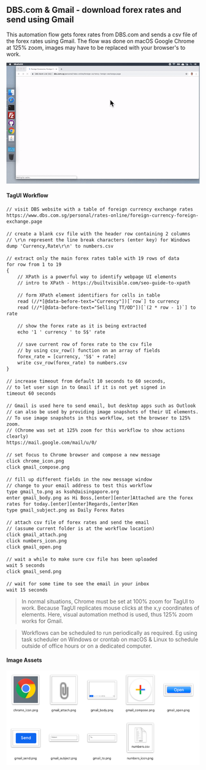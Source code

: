 ## DBS.com & Gmail - download forex rates and send using Gmail

This automation flow gets forex rates from DBS.com and sends a csv file of the forex rates using Gmail. The flow was done on macOS Google Chrome at 125% zoom, images may have to be replaced with your browser's to work.

![forex_gmail.gif](https://raw.githubusercontent.com/aimakerspace/TagUI-Bricks/master/DBS-Forex-Gmail/forex_gmail.gif)

#### TagUI Workflow

```
// visit DBS website with a table of foreign currency exchange rates
https://www.dbs.com.sg/personal/rates-online/foreign-currency-foreign-exchange.page

// create a blank csv file with the header row containing 2 columns
// \r\n represent the line break characters (enter key) for Windows
dump 'Currency,Rate\r\n' to numbers.csv

// extract only the main forex rates table with 19 rows of data
for row from 1 to 19
{
    // XPath is a powerful way to identify webpage UI elements
    // intro to XPath - https://builtvisible.com/seo-guide-to-xpath

    // form XPath element identifiers for cells in table
    read (//*[@data-before-text="Currency"])[`row`] to currency
    read (//*[@data-before-text="Selling TT/OD"])[`(2 * row - 1)`] to rate

    // show the forex rate as it is being extracted
    echo '1 ' currency ' to S$' rate

    // save current row of forex rate to the csv file
    // by using csv_row() function on an array of fields
    forex_rate = [currency, 'S$' + rate]
    write csv_row(forex_rate) to numbers.csv
}

// increase timeout from default 10 seconds to 60 seconds,
// to let user sign in to Gmail if it is not yet signed in
timeout 60 seconds

// Gmail is used here to send email, but desktop apps such as Outlook
// can also be used by providing image snapshots of their UI elements.
// To use image snapshots in this workflow, set the browser to 125% zoom.
// (Chrome was set at 125% zoom for this workflow to show actions clearly)
https://mail.google.com/mail/u/0/

// set focus to Chrome browser and compose a new message
click chrome_icon.png
click gmail_compose.png

// fill up different fields in the new message window
// change to your email address to test this workflow
type gmail_to.png as ksoh@aisingapore.org
enter gmail_body.png as Hi Boss,[enter][enter]Attached are the forex rates for today.[enter][enter]Regards,[enter]Ken
type gmail_subject.png as Daily Forex Rates

// attach csv file of forex rates and send the email
// (assume current folder is at the workflow location)
click gmail_attach.png
click numbers_icon.png
click gmail_open.png

// wait a while to make sure csv file has been uploaded
wait 5 seconds
click gmail_send.png

// wait for some time to see the email in your inbox
wait 15 seconds
```
>In normal situations, Chrome must be set at 100% zoom for TagUI to work. Because TagUI replicates mouse clicks at the x,y coordinates of elements. Here, visual automation method is used, thus 125% zoom works for Gmail.

>Workflows can be scheduled to run periodically as required. Eg using task scheduler on Windows or crontab on macOS & Linux to schedule outside of office hours or on a dedicated computer.

#### Image Assets

![forex_gmail.gif](https://raw.githubusercontent.com/aimakerspace/TagUI-Bricks/master/DBS-Forex-Gmail/forex_gmail.png)
